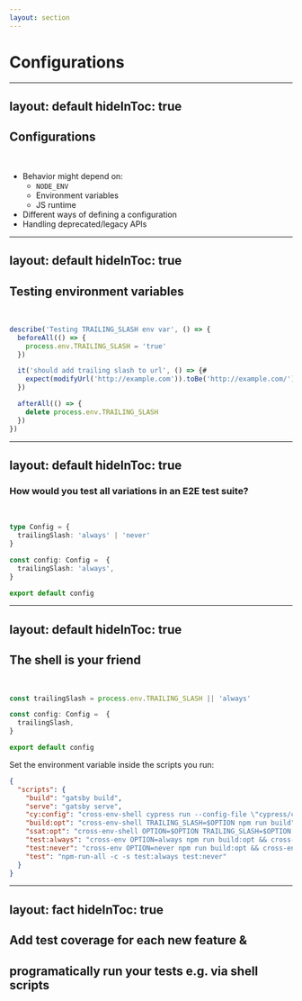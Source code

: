 ```yaml
---
layout: section
---
```


# Configurations

<!--
Your framework will have options and different code paths
-->

---
layout: default
hideInToc: true
---

## Configurations

<br />

<v-clicks>

- Behavior might depend on:
  - `NODE_ENV`
  - Environment variables
  - JS runtime
- Different ways of defining a configuration
- Handling deprecated/legacy APIs

</v-clicks>

<!--
API design is hard and you'll make mistakes. But if you have solid test coverage you can at least move forward with some piece of mind.
-->

---
layout: default
hideInToc: true
---

## Testing environment variables

<br />

```ts {2-4,10-12}
describe('Testing TRAILING_SLASH env var', () => {
  beforeAll(() => {
    process.env.TRAILING_SLASH = 'true'
  })

  it('should add trailing slash to url', () => {#
    expect(modifyUrl('http://example.com')).toBe('http://example.com/')
  })

  afterAll(() => {
    delete process.env.TRAILING_SLASH
  })
})
```

---
layout: default
hideInToc: true
---

### How would you test all variations in an E2E test suite?

<br />

```ts
type Config = {
  trailingSlash: 'always' | 'never'
}

const config: Config =  {
  trailingSlash: 'always',
}

export default config
```

---
layout: default
hideInToc: true
---

## The shell is your friend

<br />

```ts {1}
const trailingSlash = process.env.TRAILING_SLASH || 'always'

const config: Config =  {
  trailingSlash,
}

export default config
```

Set the environment variable inside the scripts you run:

```json {all|3-4|5|6|7|8-10}
{
  "scripts": {
    "build": "gatsby build",
    "serve": "gatsby serve",
    "cy:config": "cross-env-shell cypress run --config-file \"cypress/configs/$OPTION.ts\"",
    "build:opt": "cross-env-shell TRAILING_SLASH=$OPTION npm run build",
    "ssat:opt": "cross-env-shell OPTION=$OPTION TRAILING_SLASH=$OPTION ssat serve http://localhost:9000 cy:config",
    "test:always": "cross-env OPTION=always npm run build:opt && cross-env OPTION=always npm run ssat:opt",
    "test:never": "cross-env OPTION=never npm run build:opt && cross-env OPTION=never npm run ssat:opt",
    "test": "npm-run-all -c -s test:always test:never"
  }
}
```

<!--
Here's how we do it at Gatsby
-->

---
layout: fact
hideInToc: true
---

## Add test coverage for each new feature & <br />
## programatically run your tests e.g. via shell scripts

<!--
Ideally these scripts are used both locally and in CI so that the test setup stays the same.
Also makes onboarding new people easier.
-->